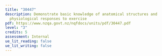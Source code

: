 ```yaml
---
title: "30447"
description: Demonstrate basic knowledge of anatomical structures and
  physiological responses to exercise
pdf: https://www.nzqa.govt.nz/nqfdocs/units/pdf/30447.pdf
level: "3"
credits: 5
assessment: Internal
ue_lit_reading: false
ue_lit_writing: false
---
```


